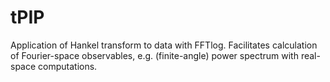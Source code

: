 # tPIP

Application of Hankel transform to data with FFTlog. 
Facilitates calculation of Fourier-space observables, 
e.g. (finite-angle) power spectrum with real-space 
computations.
